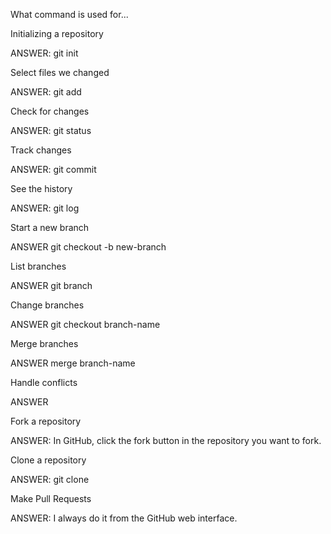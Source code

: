 What command is used for...

Initializing a repository

ANSWER: git init

Select files we changed

ANSWER: git add

Check for changes

ANSWER: git status

Track changes

ANSWER: git commit

See the history

ANSWER: git log

Start a new branch

ANSWER git checkout -b new-branch

List branches

ANSWER git branch

Change branches

ANSWER git checkout branch-name

Merge branches

ANSWER merge branch-name

Handle conflicts

ANSWER

Fork a repository

ANSWER: In GitHub, click the fork button in the repository you want to fork.

Clone a repository

ANSWER: git clone

Make Pull Requests

ANSWER: I always do it from the GitHub web interface.
